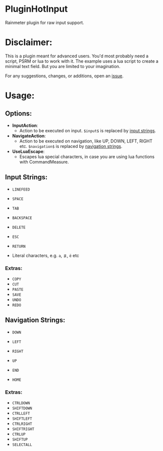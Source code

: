 # PluginHotInput
Rainmeter plugin for raw input support.

# Disclaimer:
This is a plugin meant for advanced users. You'd most probably need a script, PSRM or lua to work with it. The example uses a lua script to create a minimal text field.
But you are limited to your imagination.

For any suggestions, changes, or additions, open an [issue](https://github.com/deathcrafter/PluginHotInput/issues).

# Usage:
## Options:
- **InputAction**:
  - Action to be executed on input. `$input$` is replaced by [input strings](#input-strings).
- **NavigateAction**:
  - Action to be executed on navigation, like UP, DOWN, LEFT, RIGHT etc. `$navigation$` is replaced by [navigation strings](#navigation-strings).
- **UseLuaEscape**:
  - Escapes lua special characters, in case you are using lua functions with CommandMeasure.

## Input Strings:
- `LINEFEED`
- `SPACE`
- `TAB`
- `BACKSPACE`
- `DELETE`
- `ESC`
- `RETURN`

- Literal characters, e.g. `a`, `ま`, `ë` etc

### Extras:
- `COPY`
- `CUT`
- `PASTE`
- `SAVE`
- `UNDO`
- `REDO`

## Navigation Strings:
- `DOWN`
- `LEFT`
- `RIGHT`
- `UP`

- `END`
- `HOME`

### Extras:
- `CTRLDOWN`
- `SHIFTDOWN`
- `CTRLLEFT`
- `SHIFTLEFT`
- `CTRLRIGHT`
- `SHIFTRIGHT`
- `CTRLUP`
- `SHIFTUP`
- `SELECTALL`
